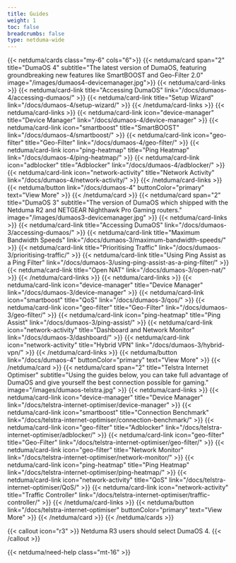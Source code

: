 ```yaml
---
title: Guides
weight: 1
toc: false
breadcrumbs: false
type: netduma-wide
---
```


{{< netduma/cards class="my-6" cols="6">}}
  {{< netduma/card span="2" title="DumaOS 4" subtitle="The latest version of DumaOS, featuring groundbreaking new features like SmartBOOST and Geo-Filter 2.0" image="/images/dumaos4-devicemanager.jpg">}}
    {{< netduma/card-links >}}
      {{< netduma/card-link title="Accessing DumaOS" link="/docs/dumaos-4/accessing-dumaos/" >}}
      {{< netduma/card-link title="Setup Wizard" link="/docs/dumaos-4/setup-wizard/" >}}
    {{< /netduma/card-links >}}
    {{< netduma/card-links >}}
      {{< netduma/card-link icon="device-manager" title="Device Manager" link="/docs/dumaos-4/device-manager" >}}
      {{< netduma/card-link icon="smartboost" title="SmartBOOST" link="/docs/dumaos-4/smartboost/" >}}
      {{< netduma/card-link icon="geo-filter" title="Geo-Filter" link="/docs/dumaos-4/geo-filter/" >}}
      {{< netduma/card-link icon="ping-heatmap" title="Ping Heatmap" link="/docs/dumaos-4/ping-heatmap/" >}}
      {{< netduma/card-link icon="adblocker" title="Adblocker" link="/docs/dumaos-4/adblocker/" >}}
      {{< netduma/card-link icon="network-activity" title="Network Activity" link="/docs/dumaos-4/network-activity/" >}}
    {{< /netduma/card-links >}}
    {{< netduma/button link="/docs/dumaos-4" buttonColor="primary" text="View More" >}}
  {{< /netduma/card >}}
  {{< netduma/card span="2" title="DumaOS 3" subtitle="The version of DumaOS which shipped with the Netduma R2 and NETGEAR Nighthawk Pro Gaming routers." image="/images/dumaos3-devicemanager.jpg" >}}
    {{< netduma/card-links >}}
      {{< netduma/card-link title="Accessing DumaOS" link="/docs/dumaos-3/accessing-dumaos/" >}}
      {{< netduma/card-link title="Maximum Bandwidth Speeds" link="/docs/dumaos-3/maximum-bandwidth-speeds/" >}}
      {{< netduma/card-link title="Prioritising Traffic" link="/docs/dumaos-3/prioritising-traffic/" >}}
      {{< netduma/card-link title="Using Ping Assist as a Ping Filter" link="/docs/dumaos-3/using-ping-assist-as-a-ping-filter/" >}}
      {{< netduma/card-link title="Open NAT" link="/docs/dumaos-3/open-nat/" >}}
    {{< /netduma/card-links >}}
    {{< netduma/card-links >}}
      {{< netduma/card-link icon="device-manager" title="Device Manager" link="/docs/dumaos-3/device-manager" >}}
      {{< netduma/card-link icon="smartboost" title="QoS" link="/docs/dumaos-3/qos/" >}}
      {{< netduma/card-link icon="geo-filter" title="Geo-Filter" link="/docs/dumaos-3/geo-filter/" >}}
      {{< netduma/card-link icon="ping-heatmap" title="Ping Assist" link="/docs/dumaos-3/ping-assist/" >}}
      {{< netduma/card-link icon="network-activity" title="Dashboard and Network Monitor" link="/docs/dumaos-3/dashboard/" >}}
      {{< netduma/card-link icon="network-activity" title="Hybrid VPN" link="/docs/dumaos-3/hybrid-vpn/" >}}
    {{< /netduma/card-links >}}
    {{< netduma/button link="/docs/dumaos-4" buttonColor="primary" text="View More" >}}
  {{< /netduma/card >}}
  {{< netduma/card span="2" title="Telstra Internet Optimiser" subtitle="Using the guides below, you can take full advantage of DumaOS and give yourself the best connection possible for gaming." image="/images/dumaos-telstra.jpg" >}}
    {{< netduma/card-links >}}
      {{< netduma/card-link icon="device-manager" title="Device Manager" link="/docs/telstra-internet-optimiser/device-manager" >}}
      {{< netduma/card-link icon="smartboost" title="Connection Benchmark" link="/docs/telstra-internet-optimiser/connection-benchmark/" >}}
      {{< netduma/card-link icon="geo-filter" title="Adblocker" link="/docs/telstra-internet-optimiser/adblocker/" >}}
      {{< netduma/card-link icon="geo-filter" title="Geo-Filter" link="/docs/telstra-internet-optimiser/geo-filter/" >}}
      {{< netduma/card-link icon="geo-filter" title="Network Monitor" link="/docs/telstra-internet-optimiser/network-monitor/" >}}
      {{< netduma/card-link icon="ping-heatmap" title="Ping Heatmap" link="/docs/telstra-internet-optimiser/ping-heatmap/" >}}
      {{< netduma/card-link icon="network-activity" title="QoS" link="/docs/telstra-internet-optimiser/QoS/" >}}
      {{< netduma/card-link icon="network-activity" title="Traffic Controller" link="/docs/telstra-internet-optimiser/traffic-controller/" >}}
    {{< /netduma/card-links >}}
    {{< netduma/button link="/docs/telstra-internet-optimiser" buttonColor="primary" text="View More" >}}
  {{< /netduma/card >}}
{{< /netduma/cards >}}

{{< callout icon="r3" >}}
  Netduma R3 users should select DumaOS 4.
{{< /callout >}}

{{< netduma/need-help class="mt-16" >}}